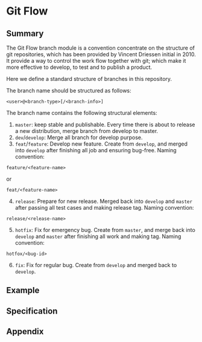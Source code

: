Git Flow
========

## Summary

The Git Flow branch module is a convention concentrate on the structure of git repositories, which has been provided by Vincent Driessen initial in 2010. It provide a way to control the work flow together with git; which make it more effective to develop, to test and to publish a product.

Here we define a standard structure of branches in this repository.

The branch name should be structured as follows:
```
<user>@<branch-type>[/<branch-info>]
```

The branch name contains the following structural elements:
1. `master`: keep stable and publishable. Every time there is about to release a new distribution, merge branch from develop to master.
2. `dev`/`develop`: Merge all branch for develop purpose.
3. `feat`/`feature`: Develop new feature. Create from `develop`, and merged into `develop` after finishing all job and ensuring bug-free. Naming convention:
```
feature/<feature-name>
```
or
```
feat/<feature-name>
```
4. `release`: Prepare for new release. Merged back into `develop` and `master` after passing all test cases and making release tag. Naming convention:
```
release/<release-name>
```
5. `hotfix`: Fix for emergency bug. Create from `master`, and merge back into `develop` and `master` after finishing all work and making tag. Naming convention:
```
hotfox/<bug-id>
```
6. `fix`: Fix for regular bug. Create from `develop` and merged back to `develop`.

## Example

## Specification

## Appendix
